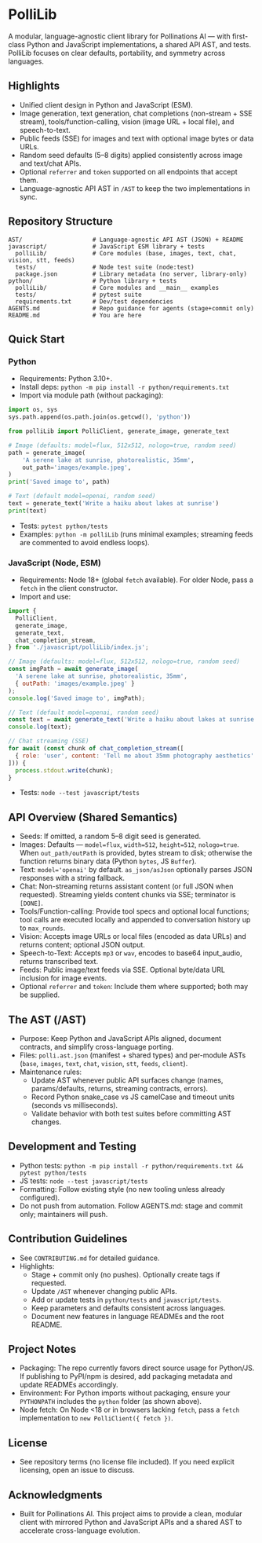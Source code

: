# PolliLib

A modular, language-agnostic client library for Pollinations AI — with first-class Python and JavaScript implementations, a shared API AST, and tests. PolliLib focuses on clear defaults, portability, and symmetry across languages.

## Highlights
- Unified client design in Python and JavaScript (ESM).
- Image generation, text generation, chat completions (non-stream + SSE stream), tools/function-calling, vision (image URL + local file), and speech-to-text.
- Public feeds (SSE) for images and text with optional image bytes or data URLs.
- Random seed defaults (5–8 digits) applied consistently across image and text/chat APIs.
- Optional `referrer` and `token` supported on all endpoints that accept them.
- Language-agnostic API AST in `/AST` to keep the two implementations in sync.

## Repository Structure
```
AST/                    # Language-agnostic API AST (JSON) + README
javascript/             # JavaScript ESM library + tests
  polliLib/             # Core modules (base, images, text, chat, vision, stt, feeds)
  tests/                # Node test suite (node:test)
  package.json          # Library metadata (no server, library-only)
python/                 # Python library + tests
  polliLib/             # Core modules and __main__ examples
  tests/                # pytest suite
  requirements.txt      # Dev/test dependencies
AGENTS.md               # Repo guidance for agents (stage+commit only)
README.md               # You are here
```

## Quick Start

### Python
- Requirements: Python 3.10+.
- Install deps: `python -m pip install -r python/requirements.txt`
- Import via module path (without packaging):

```python
import os, sys
sys.path.append(os.path.join(os.getcwd(), 'python'))

from polliLib import PolliClient, generate_image, generate_text

# Image (defaults: model=flux, 512x512, nologo=true, random seed)
path = generate_image(
    'A serene lake at sunrise, photorealistic, 35mm',
    out_path='images/example.jpeg',
)
print('Saved image to', path)

# Text (default model=openai, random seed)
text = generate_text('Write a haiku about lakes at sunrise')
print(text)
```

- Tests: `pytest python/tests`
- Examples: `python -m polliLib` (runs minimal examples; streaming feeds are commented to avoid endless loops).

### JavaScript (Node, ESM)
- Requirements: Node 18+ (global `fetch` available). For older Node, pass a `fetch` in the client constructor.
- Import and use:

```js
import {
  PolliClient,
  generate_image,
  generate_text,
  chat_completion_stream,
} from './javascript/polliLib/index.js';

// Image (defaults: model=flux, 512x512, nologo=true, random seed)
const imgPath = await generate_image(
  'A serene lake at sunrise, photorealistic, 35mm',
  { outPath: 'images/example.jpeg' }
);
console.log('Saved image to', imgPath);

// Text (default model=openai, random seed)
const text = await generate_text('Write a haiku about lakes at sunrise');
console.log(text);

// Chat streaming (SSE)
for await (const chunk of chat_completion_stream([
  { role: 'user', content: 'Tell me about 35mm photography aesthetics' }
])) {
  process.stdout.write(chunk);
}
```

- Tests: `node --test javascript/tests`

## API Overview (Shared Semantics)
- Seeds: If omitted, a random 5–8 digit seed is generated.
- Images: Defaults — `model=flux`, `width=512`, `height=512`, `nologo=true`. When `out_path/outPath` is provided, bytes stream to disk; otherwise the function returns binary data (Python `bytes`, JS `Buffer`).
- Text: `model='openai'` by default. `as_json/asJson` optionally parses JSON responses with a string fallback.
- Chat: Non-streaming returns assistant content (or full JSON when requested). Streaming yields content chunks via SSE; terminator is `[DONE]`.
- Tools/Function-calling: Provide tool specs and optional local functions; tool calls are executed locally and appended to conversation history up to `max_rounds`.
- Vision: Accepts image URLs or local files (encoded as data URLs) and returns content; optional JSON output.
- Speech-to-Text: Accepts `mp3` or `wav`, encodes to base64 input_audio, returns transcribed text.
- Feeds: Public image/text feeds via SSE. Optional byte/data URL inclusion for image events.
- Optional `referrer` and `token`: Include them where supported; both may be supplied.

## The AST (/AST)
- Purpose: Keep Python and JavaScript APIs aligned, document contracts, and simplify cross-language porting.
- Files: `polli.ast.json` (manifest + shared types) and per-module ASTs (`base`, `images`, `text`, `chat`, `vision`, `stt`, `feeds`, `client`).
- Maintenance rules:
  - Update AST whenever public API surfaces change (names, params/defaults, returns, streaming contracts, errors).
  - Record Python snake_case vs JS camelCase and timeout units (seconds vs milliseconds).
  - Validate behavior with both test suites before committing AST changes.

## Development and Testing
- Python tests: `python -m pip install -r python/requirements.txt && pytest python/tests`
- JS tests: `node --test javascript/tests`
- Formatting: Follow existing style (no new tooling unless already configured).
- Do not push from automation. Follow AGENTS.md: stage and commit only; maintainers will push.

## Contribution Guidelines
- See `CONTRIBUTING.md` for detailed guidance.
- Highlights:
  - Stage + commit only (no pushes). Optionally create tags if requested.
  - Update `/AST` whenever changing public APIs.
  - Add or update tests in `python/tests` and `javascript/tests`.
  - Keep parameters and defaults consistent across languages.
  - Document new features in language READMEs and the root README.

## Project Notes
- Packaging: The repo currently favors direct source usage for Python/JS. If publishing to PyPI/npm is desired, add packaging metadata and update READMEs accordingly.
- Environment: For Python imports without packaging, ensure your `PYTHONPATH` includes the `python` folder (as shown above).
- Node fetch: On Node <18 or in browsers lacking `fetch`, pass a `fetch` implementation to `new PolliClient({ fetch })`.

## License
- See repository terms (no license file included). If you need explicit licensing, open an issue to discuss.

## Acknowledgments
- Built for Pollinations AI. This project aims to provide a clean, modular client with mirrored Python and JavaScript APIs and a shared AST to accelerate cross-language evolution.
